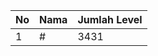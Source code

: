 | No | Nama            | Jumlah Level |
|----|-----------------|--------------|
| 1  | #    |    3431        |
